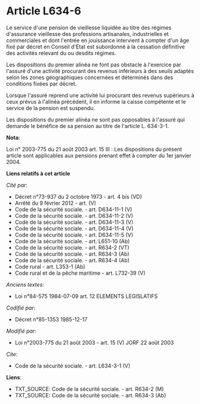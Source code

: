 # Article L634-6

Le service d'une pension de vieillesse liquidée au titre des régimes d'assurance vieillesse des professions artisanales,
industrielles et commerciales et dont l'entrée en jouissance intervient à compter d'un âge fixé par décret en Conseil d'Etat
est subordonné à la cessation définitive des activités relevant du ou desdits régimes.

Les dispositions du premier alinéa ne font pas obstacle à l'exercice par l'assuré d'une activité procurant des revenus
inférieurs à des seuils adaptés selon les zones géographiques concernées et déterminés dans des conditions fixées par décret.

Lorsque l'assuré reprend une activité lui procurant des revenus supérieurs à ceux prévus à l'alinéa précédent, il en informe
la caisse compétente et le service de la pension est suspendu.

Les dispositions du premier alinéa ne sont pas opposables à l'assuré qui demande le bénéfice de sa pension au titre de
l'article L. 634-3-1.

**Nota:**

Loi n° 2003-775 du 21 août 2003 art. 15 III : Les dispositions du présent article sont applicables aux pensions prenant effet
à compter du 1er janvier 2004.

**Liens relatifs à cet article**

_Cité par_:

  - Décret n°73-937 du 2 octobre 1973 - art. 4 bis (VD)
  - Arrêté du 9 février 2012 - art. (V)
  - Code de la sécurité sociale. - art. D634-11-1 (V)
  - Code de la sécurité sociale. - art. D634-11-2 (V)
  - Code de la sécurité sociale. - art. D634-11-3 (V)
  - Code de la sécurité sociale. - art. D634-11-4 (V)
  - Code de la sécurité sociale. - art. D634-11-5 (V)
  - Code de la sécurité sociale. - art. L651-10 (Ab)
  - Code de la sécurité sociale. - art. R634-2 (VT)
  - Code de la sécurité sociale. - art. R634-3 (Ab)
  - Code de la sécurité sociale. - art. R634-4 (Ab)
  - Code rural - art. L353-1 (Ab)
  - Code rural et de la pêche maritime - art. L732-39 (V)

_Anciens textes_:

  - Loi n°84-575 1984-07-09 art. 12 ELEMENTS LEGISLATIFS

_Codifié par_:

  - Décret n°85-1353 1985-12-17

_Modifié par_:

  - Loi n°2003-775 du 21 août 2003 - art. 15 (V) JORF 22 août 2003

_Cite_:

  - Code de la sécurité sociale. - art. L634-3-1 (V)

**Liens**:

  - TXT_SOURCE: Code de la sécurité sociale. - art. R634-2 (M)
  - TXT_SOURCE: Code de la sécurité sociale. - art. R634-3 (Ab)
